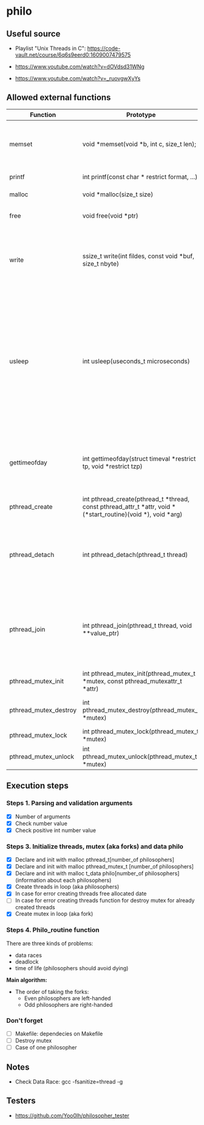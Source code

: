 # philo

## Useful source

* Playlist "Unix Threads in C": https://code-vault.net/course/6q6s9eerd0:1609007479575

* https://www.youtube.com/watch?v=dOVdsd31WNg

* https://www.youtube.com/watch?v=_ruovgwXyYs

## Allowed external functions

|Function             |Prototype                                |Description                          |
|---------------------|-----------------------------------------|-------------------------------------|
|memset               |void *memset(void *b, int c, size_t len);|writes len bytes of value c (converted to an unsigned char) to the string b|
|printf               |int printf(const char * restrict format, ...)|writes output to stdout|
|malloc               |void *malloc(size_t size)| allocate memory
|free                 |void free(void *ptr)|frees allocations that were created|
|write                |ssize_t write(int fildes, const void *buf, size_t nbyte)|write nbyte of data to the object referenced by the descriptor fildes from the buffer pointed to by buf|
|usleep               |int usleep(useconds_t microseconds)|suspends execution of the calling thread until either microseconds microseconds have elapsed or a signal is delivered to the thread and its action is to invoke a signal-catching function or to terminate the process|
|gettimeofday         |int gettimeofday(struct timeval *restrict tp, void *restrict tzp)|The time is expressed in seconds and microseconds since midnight (0 hour), January 1, 1970|
|pthread_create       |int pthread_create(pthread_t *thread, const pthread_attr_t *attr, void *(*start_routine)(void *), void *arg)|create a new thread|
|pthread_detach       |int pthread_detach(pthread_t thread)|indicate to the implementation that storage for the thread thread can be reclaimed when the thread terminates|
|pthread_join         |int pthread_join(pthread_t thread, void **value_ptr)|suspends execution of the calling thread until the target thread terminates unless the target thread has already terminated|
|pthread_mutex_init   |int pthread_mutex_init(pthread_mutex_t *mutex, const pthread_mutexattr_t *attr)|creates a new mutex|
|pthread_mutex_destroy|int pthread_mutex_destroy(pthread_mutex_t *mutex)|frees the resources allocated for mutex|
|pthread_mutex_lock   |int pthread_mutex_lock(pthread_mutex_t *mutex)|locks mutex|
|pthread_mutex_unlock |int pthread_mutex_unlock(pthread_mutex_t *mutex)|unlocks mutex|

## Execution steps

### Steps 1. Parsing and validation arguments
-[X] Number of arguments
-[X] Check number value
-[X] Check positive int number value

### Steps 3. Initialize threads, mutex (aka forks) and data philo 
-[X] Declare and init with malloc pthread_t[number_of philosophers]
-[X] Declare and init with malloc pthread_mutex_t [number_of philosophers]
-[X] Declare and init with malloc t_data philo[number_of philosophers] (information about each philosophers)
-[X] Create threads in loop (aka philosophers)
-[X] In case for error creating threads free allocated date
-[ ] In case for error creating threads function for destroy mutex for already created threads
-[X] Create mutex in loop (aka fork)

### Steps 4. Philo_routine function
There are three kinds of problems:
* data races
* deadlock
* time of life (philosophers should avoid dying)

**Main algorithm:**
* The order of taking the forks:
    - Even philosophers are left-handed
    - Odd philosophers are right-handed


### Don't forget
-[ ] Makefile: dependecies on Makefile
-[ ] Destroy mutex
-[ ] Case of one philosopher

## Notes

* Check Data Race:
    gcc -fsanitize=thread -g

## Testers

* https://github.com/Yoo0lh/philosopher_tester
